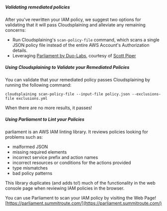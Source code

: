 ##### Validating remediated policies

After you've rewritten your IAM policy, we suggest two options for validating that it will pass Cloudsplaining and alleviate any remaining concerns:

* Run Cloudsplaining's `scan-policy-file` command, which scans a single JSON policy file instead of the entire AWS Account's Authorization details.
* Leveraging [Parliament by Duo-Labs](https://github.com/duo-labs/parliament/"), courtesy of [Scott Piper](https://twitter.com/0xdabbad00)


##### Using Cloudsplaining to Validate your Remediated Policies

You can validate that your remediated policy passes Cloudsplaining by running the following command:

```cloudsplaining scan-policy-file --input-file policy.json --exclusions-file exclusions.yml```

When there are no more results, it passes!


##### Using Parliament to Lint your Policies

parliament is an AWS IAM linting library. It reviews policies looking for problems such as:

* malformed JSON
* missing required elements
* incorrect service prefix and action names
* incorrect resources or conditions for the actions provided
* type mismatches
* bad policy patterns

This library duplicates (and adds to!) much of the functionality in the web console page when reviewing IAM policies in the browser.

You can use Parliament to scan your IAM policy by visiting the Web Page! [https://parliament.summitroute.com/](https://parliament.summitroute.com/)